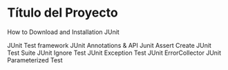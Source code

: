 # Título del Proyecto
How to Download and Installation JUnit
 
 JUnit Test framework
 	JUnit Annotations & API
 	Junit Assert
 	Create JUnit Test Suite
 	JUnit Ignore Test
 	JUnit Exception Test
 	JUnit ErrorCollector
 	JUnit Parameterized Test
